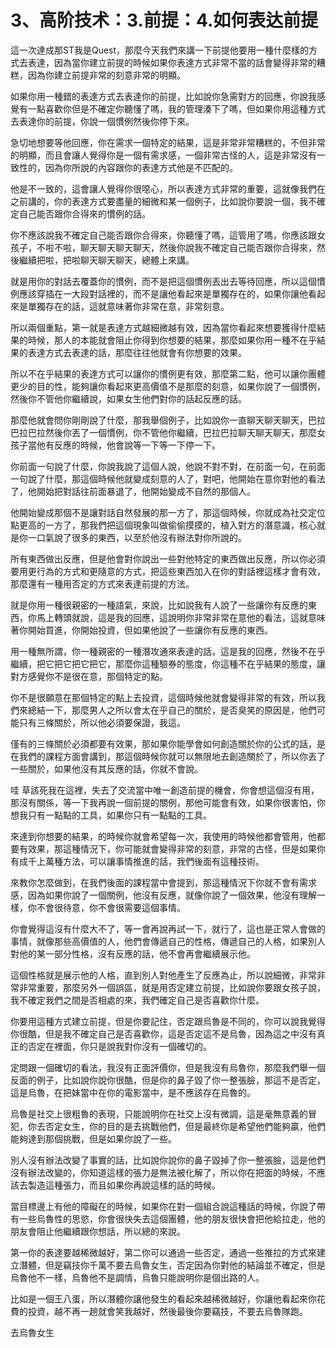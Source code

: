 # 3、高阶技术：3.前提：4.如何表达前提

這一次達成那ST我是Quest，那麼今天我們來講一下前提他要用一種什麼樣的方式去表達，因為當你建立前提的時候如果你表達方式非常不當的話會變得非常的糟糕，因為你建立前提非常的刻意非常的明顯。

如果你用一種錯的表達方式去表達你的前提，比如說你急需對方的回應，你說我感覺有一點喜歡你但是不確定你聽懂了嗎，我的管理湊下了嗎，但如果你用這種方式去表達你的前提，你說一個慣例然後你停下來。

急切地想要等他回應，你在需求一個特定的結果，這是非常非常糟糕的，不但非常的明顯，而且會讓人覺得你是一個有需求感，一個非常古怪的人，這是非常沒有一致性的，因為你所說的內容跟你的表達方式他是不匹配的。

他是不一致的，這會讓人覺得你很噁心，所以表達方式非常的重要，這就像我們在之前講的，你的表達方式要盡量的細微和某一個例子，比如說你要說一個，我不確定自己能否跟你合得來的慣例的話。

你不應該說我不確定自己能否跟你合得來，你聽懂了嗎，這管用了嗎，你應該跟女孩子，不啦不啦，聊天聊天聊天聊天，然後你說我不確定自己能否跟你合得來，然後繼續把啦，把啦聊天聊天聊天，總體上來講。

就是用你的對話去覆蓋你的慣例，而不是把這個慣例丟出去等待回應，所以這個慣例應該穿插在一大段對話裡的，而不是讓他看起來是單獨存在的，如果你讓他看起來是單獨存在的話，這就意味著你非常在意，非常刻意。

所以兩個重點，第一就是表達方式越細微越有效，因為當你看起來想要獲得什麼結果的時候，那人的本能就會阻止你得到你想要的結果，那麼如果你用一種不在乎結果的表達方式去表達的話，那麼往往他就會有你想要的效果。

所以不在乎結果的表達方式可以讓你的慣例更有效，那麼第二點，他可以讓你團體更少的目的性，能夠讓你看起來更高價值不是那麼的刻意，如果你說了一個慣例，然後你不管他你繼續說，如果女生他們對你的話起反應的話。

那麼他就會問你剛剛說了什麼，那我舉個例子，比如說你一直聊天聊天聊天，巴拉巴拉巴拉然後你丟了一個慣例，你不管他你繼續，巴拉巴拉聊天聊天聊天，那麼女孩子當他有反應的時候，他會說等一下等一下停一下。

你前面一句說了什麼，你說我說了這個人說，他說不對不對，在前面一句，在前面一句說了什麼，那這個時候他就變成刻意的人了，對吧，他開始在意你對他的看法了，他開始把對話往前面暴退了，他開始變成不自然的那個人。

他開始變成那個不是讓對話自然發展的那一方了，那這個時候，你就成為社交定位點更高的一方了，那我們把這個現象叫做偷偷摸摸的，植入對方的潛意識，核心就是你一口氣說了很多的東西，以至於他沒有辦法對你所說的。

所有東西做出反應，但是他會對你說出一些對他特定的東西做出反應，所以你必須要用更行為的方式和更隨意的方式，把這些東西加入在你的對話裡這樣才會有效，那麼還有一種用否定的方式來表達前提的方法。

就是你用一種很親密的一種語氣，來說，比如說我有人說了一些讓你有反應的東西，你馬上轉頭就說，這是我的回應，這說明你非常非常在意他的看法，這就意味著你開始買進，你開始投資，但如果他說了一些讓你有反應的東西。

用一種無所謂，你一種親密的一種潛攻通來表達的話，這是我的回應，然後不在乎繼續，把它把它把它把它，那麼你這種驗券的態度，你這種不在乎結果的態度，讓對方感覺你不是很在意，那個特定的點。

你不是很願意在那個特定的點上去投資，這個時候他就會變得非常的有效，所以我們來總結一下，那麼男人之所以會太在乎自己的關於，是否臭笑的原因是，他們可能只有三條關於，所以他必須要保證，我這。

僅有的三條關於必須都要有效果，那如果你能學會如何創造關於你的公式的話，是在我們的課程方面會講到，那這個時候你就可以無限地去創造關於了，所以你丟了一些關於，如果他沒有其反應的話，你就不會說。

哇 草該死我在這裡，失去了交流當中唯一創造前提的機會，你會想這個沒有用，那沒有關係，等一下我再說一個前提的關例，那他可能會有效，如果你很害怕，你想我只有一點點的工具，如果你只有一點點的工具。

來達到你想要的結果，的時候你就會希望每一次，我使用的時候他都會管用，他都要有效果，那這種情況下，你可能就會變得非常的刻意，非常的古怪，但是如果你有成千上萬種方法，可以讓事情推進的話，我們後面有這種技術。

來教你怎麼做到，在我們後面的課程當中會提到，那這種情況下你就不會有需求感，因為如果你說了一個關例，他沒有反應，就像你說了一個效果，他沒有理解一樣，你不會很待意，你不會很需要這個事情。

你會覺得這沒有什麼大不了，等一會再說再試一下，就行了，這也是正常人會做的事情，就像那些高價值的人，他們會傳遞自己的性格，傳遞自己的人格，如果別人對他的某一部分性格，沒有反應的話，他不會再會繼續展示他。

這個性格就是展示他的人格，直到別人對他產生了反應為止，所以說細微，非常非常非常重要，那麼另外一個誤區，就是用否定建立前提，比如說你要跟女孩子說，我不確定我們之間是否相處的來，我們確定自己是否喜歡你什麼。

你要用這種方式建立前提，但是你要記住，否定跟烏魯是不同的，你可以說我覺得你很酷，但是我不確定自己是否喜歡你，這是否定這不是烏魯，因為這之中沒有真正的否定在裡面，你只是說我對你沒有一個確切的。

定問跟一個確切的看法，我沒有正面評價你，但是我沒有烏魯你，那麼我們舉一個反面的例子，比如說你說你很酷，但是你的鼻子毀了你一整張臉，那這不是否定，這是烏魯，在把妹當中在你的電影當中，是不應該存在烏魯的。

烏魯是社交上很粗魯的表現，只能說明你在社交上沒有微調，這是毫無意義的冒犯，你去否定女生，你的目的是去挑戰他們，但是最終你是希望他們能夠贏，他們能夠達到那個挑戰，但是如果你說了一些。

別人沒有辦法改變了事實的話，比如說你說你的鼻子毀掉了你一整張臉，這是他們沒有辦法改變的，你知道這樣的張力是無法被化解了，所以你在把面的時候，不應該去製造這種張力，而且如果你再說這樣的話的時候。

當目標邊上有他的障礙在的時候，如果你在對一個組合說這種話的時候，你說了帶有一些烏魯性的思慾，你會很快失去這個團體，他的朋友很快會把他給拉走，他的朋友會阻止他繼續跟你想話，所以總的來說。

第一你的表達要越稀微越好，第二你可以通過一些否定，通過一些推拉的方式來建立潛體，但是竊技你千萬不要去烏魯女生，否定因為你對他的結論並不確定，但是烏魯他不一樣，烏魯他不是調情，烏魯只能說明你是個出路的人。

比如是一個王八蛋，所以潛體你讓他發生的看起來越稀微越好，你讓他看起來你花費的投資，越不再一趟就會笑我越好，然後最後你要竊技，不要去烏魯隊跑。

去烏魯女生